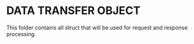 # DATA TRANSFER OBJECT

This folder contains all struct that will be used for request and response processing.
